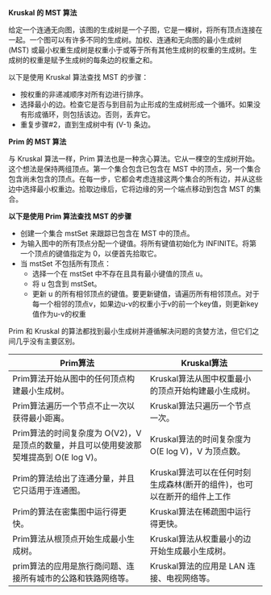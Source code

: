 **Kruskal 的 MST 算法**

给定一个连通无向图，该图的生成树是一个子图，它是一棵树，将所有顶点连接在一起。一个图可以有许多不同的生成树。加权、连通和无向图的最小生成树 (MST) 或最小权重生成树是权重小于或等于所有其他生成树的权重的生成树。生成树的权重是赋予生成树的每条边的权重之和。

以下是使用 Kruskal 算法查找 MST 的步骤：

- 按权重的非递减顺序对所有边进行排序。
- 选择最小的边。检查它是否与到目前为止形成的生成树形成一个循环。如果没有形成循环，则包括该边。否则，丢弃它。
- 重复步骤#2，直到生成树中有 (V-1) 条边。

**Prim 的 MST 算法**

与 Kruskal 算法一样，Prim 算法也是一种贪心算法。它从一棵空的生成树开始。这个想法是保持两组顶点。第一个集合包含已包含在 MST 中的顶点，另一个集合包含尚未包含的顶点。在每一步，它都会考虑连接这两个集合的所有边，并从这些边中选择最小权重边。拾取边缘后，它将边缘的另一个端点移动到包含 MST 的集合。

**以下是使用 Prim 算法查找 MST 的步骤**

- 创建一个集合 mstSet 来跟踪已包含在 MST 中的顶点。
- 为输入图中的所有顶点分配一个键值。将所有键值初始化为 INFINITE。将第一个顶点的键值指定为 0，以便首先拾取它。
- 当 mstSet 不包括所有顶点：
    - 选择一个在 mstSet 中不存在且具有最小键值的顶点 u。
    - 将 u 包含到 mstSet。
    - 更新 u 的所有相邻顶点的键值。要更新键值，请遍历所有相邻顶点。对于每一个相邻的顶点v，如果边u-v的权重小于v的前一个key值，则更新key值作为u-v的权重

Prim 和 Kruskal 的算法都找到最小生成树并遵循解决问题的贪婪方法，但它们之间几乎没有主要区别。

| Prim算法                                                                                | Kruskal算法                                                             |
| --------------------------------------------------------------------------------------- | ----------------------------------------------------------------------- |
| Prim算法开始从图中的任何顶点构建最小生成树。                                            | Kruskal算法从图中权重最小的顶点开始构建最小生成树。                     |
| Prim算法遍历一个节点不止一次以获得最小距离。                                            | Kruskal算法只遍历一个节点一次。                                         |
| Prim算法的时间复杂度为 O(V2)，V 是顶点的数量，并且可以使用斐波那契堆提高到 O(E log V)。 | Kruskal算法的时间复杂度为 O(E log V)，V 为顶点数。                      |
| Prim的算法给出了连通分量，并且它只适用于连通图。                                        | Kruskal算法可以在任何时刻生成森林(断开的组件)，也可以在断开的组件上工作 |
| Prim的算法在密集图中运行得更快。                                                        | Kruskal算法在稀疏图中运行得更快。                                       |
| Prim算法从根顶点开始生成最小生成树。                                                    | Kruskal算法从权重最小的边开始生成最小生成树。                           |
| prim算法的应用是旅行商问题、连接所有城市的公路和铁路网络等。                            | Kruskal算法的应用是 LAN 连接、电视网络等。                              |
